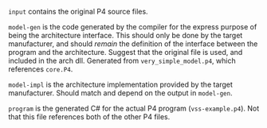 ﻿`input` contains the original P4 source files.

`model-gen` is the code generated by the compiler for the express purpose of being the architecture interface.
This should only be done by the target manufacturer, and should *remain* the definition of the interface between
the program and the architecture. Suggest that the original file is used, and included in the arch dll. 
Generated from `very_simple_model.p4`, which references `core.P4`.

`model-impl` is the architecture implementation provided by the target manufacturer. Should match and depend on
the output in `model-gen`.

`program` is the generated C# for the actual P4 program (`vss-example.p4`). Not that this file references both
of the other P4 files.